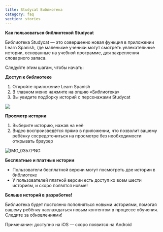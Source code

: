 ```yaml
---
title: Studycat Библиотека
category: faq
section: stories
---
```

**Как пользоваться библиотекой Studycat**

Библиотека Studycat — это совершенно новая функция в приложении Learn Spanish, где маленькие ученики могут смотреть увлекательные истории, основанные на учебной программе, для закрепления словарного запаса.

Следуйте этим шагам, чтобы начать:

**Доступ к библиотеке**

1. Откройте приложение Learn Spanish
2. В главном меню нажмите на опцию «Библиотека»
3. Вы увидите подборку историй с персонажами Studycat

![](https://help.studycat.com/hc/article_attachments/38812096342041)

**Просмотр истории**

1. Выберите историю, нажав на неё
2. Видео воспроизведётся прямо в приложении, что позволит вашему ребёнку сосредоточиться на просмотре без необходимости открывать браузер

![IMG_0357.PNG](https://help.studycat.com/hc/article_attachments/38812096344217)

**Бесплатные и платные истории**

* Пользователи бесплатной версии могут посмотреть две истории в библиотеке
* У пользователей платной версии есть доступ ко всем шести историям, и скоро появятся новые!

**Больше историй в разработке!**

Библиотека будет постоянно пополняться новыми историями, помогая вашему ребёнку наслаждаться новым контентом в процессе обучения.
Следите за обновлениями!


Примечание: доступно на iOS — скоро появится на Android